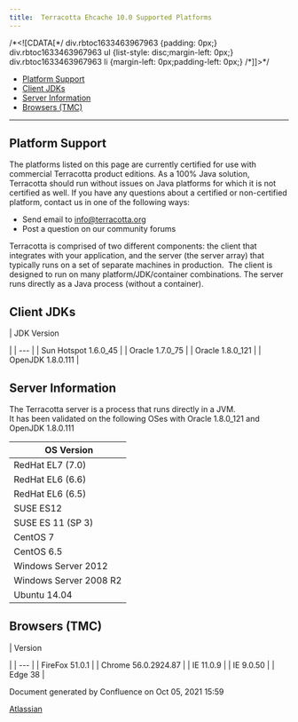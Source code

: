 ```yaml
---
title:  Terracotta Ehcache 10.0 Supported Platforms  
---
```


/\*<!\[CDATA\[\*/ div.rbtoc1633463967963 {padding: 0px;} div.rbtoc1633463967963 ul {list-style: disc;margin-left: 0px;} div.rbtoc1633463967963 li {margin-left: 0px;padding-left: 0px;} /\*\]\]>\*/

*   [Platform Support](#TerracottaEhcache10.0SupportedPlatforms-PlatformSupport)
*   [Client JDKs](#TerracottaEhcache10.0SupportedPlatforms-ClientJDKs)
*   [Server Information](#TerracottaEhcache10.0SupportedPlatforms-ServerInformation)
*   [Browsers (TMC)](#TerracottaEhcache10.0SupportedPlatforms-Browsers(TMC))




----------------------------------------------------------------------------------------------------------------------------------------------------------------------------------------------------------------------------------------------------------------------------------------------------------------------------------------------------------------------------------------------------------------------------------------------------------------------------------------------------------------------------------

Platform Support
----------------

The platforms listed on this page are currently certified for use with commercial Terracotta product editions. As a 100% Java solution, Terracotta should run without issues on Java platforms for which it is not certified as well. If you have any questions about a certified or non-certified platform, contact us in one of the following ways:  
  

*   Send email to [info@terracotta.org](mailto:info@terracotta.org)
*   Post a question on our community forums

Terracotta is comprised of two different components: the client that integrates with your application, and the server (the server array) that typically runs on a set of separate machines in production.  The client is designed to run on many platform/JDK/container combinations. The server runs directly as a Java process (without a container).

Client JDKs
-----------

| 
JDK Version



 |
| --- |
| Sun Hotspot 1.6.0\_45 |
| Oracle 1.7.0\_75 |
| Oracle 1.8.0\_121 |
| OpenJDK 1.8.0.111 |

Server Information
------------------

The Terracotta server is a process that runs directly in a JVM.  
It has been validated on the following OSes with Oracle 1.8.0\_121 and OpenJDK 1.8.0.111  

|  OS Version |
| --- |
| RedHat EL7 (7.0) |
| RedHat EL6 (6.6) |
| RedHat EL6 (6.5) |
| SUSE ES12 |
| SUSE ES 11 (SP 3) |
| CentOS 7 |
| CentOS 6.5 |
| Windows Server 2012 |
| Windows Server 2008 R2 |
| Ubuntu 14.04 |

Browsers (TMC)
--------------

| 
Version



 |
| --- |
| FireFox 51.0.1 |
| Chrome 56.0.2924.87 |
| IE 11.0.9 |
| IE 9.0.50 |
| Edge 38 |

Document generated by Confluence on Oct 05, 2021 15:59

[Atlassian](http://www.atlassian.com/)
